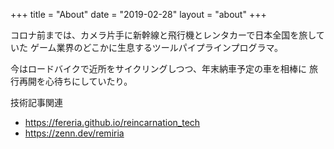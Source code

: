 +++
title = "About"
date = "2019-02-28"
layout = "about"
+++

コロナ前までは、カメラ片手に新幹線と飛行機とレンタカーで日本全国を旅していた
ゲーム業界のどこかに生息するツールパイプラインプログラマ。

今はロードバイクで近所をサイクリングしつつ、年末納車予定の車を相棒に
旅行再開を心待ちにしていたり。

技術記事関連

* https://fereria.github.io/reincarnation_tech
* https://zenn.dev/remiria